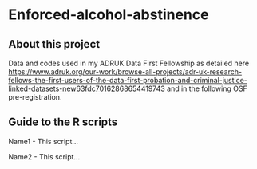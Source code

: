 # Enforced-alcohol-abstinence
## About this project
Data and codes used in my ADRUK Data First Fellowship as detailed here <https://www.adruk.org/our-work/browse-all-projects/adr-uk-research-fellows-the-first-users-of-the-data-first-probation-and-criminal-justice-linked-datasets-new63fdc70162868654419743> and in the following OSF pre-registration.


## Guide to the R scripts
Name1 - This script...

Name2 - This script...
